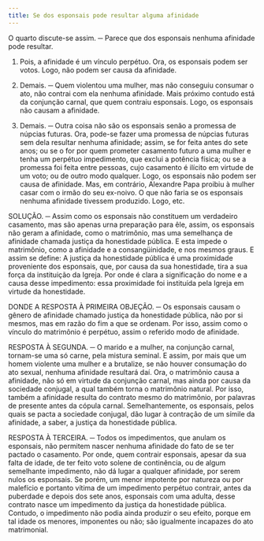 ```yaml
---
title: Se dos esponsais pode resultar alguma afinidade
---
```


O quarto discute-se assim. ─ Parece que dos esponsais nenhuma afinidade pode resultar.  

1. Pois, a afinidade é um vínculo perpétuo. Ora, os esponsais podem ser votos. Logo, não podem ser causa da afinidade.  

2. Demais. ─ Quem violentou uma mulher, mas não conseguiu consumar o ato, não contrai com ela nenhuma afinidade. Mais próximo contudo está da conjunção carnal, que quem contraiu esponsais. Logo, os esponsais não causam a afinidade.  

3. Demais. ─ Outra coisa não são os esponsais senão a promessa de núpcias futuras. Ora, pode-se fazer uma promessa de núpcias futuras sem dela resultar nenhuma afinidade; assim, se for feita antes do sete anos; ou se o for por quem prometer casamento futuro a uma mulher e tenha um perpétuo impedimento, que exclui a potência física; ou se a promessa foi feita entre pessoas, cujo casamento é ilícito em virtude de um voto; ou de outro modo qualquer. Logo, os esponsais não podem ser causa de afinidade.  Mas, em contrário, Alexandre Papa proibiu à mulher casar com o irmão do seu ex-noivo. O que não faria se os esponsais nenhuma afinidade tivessem produzido. Logo, etc.  

SOLUÇÃO. ─ Assim como os esponsais não constituem um verdadeiro casamento, mas são apenas urna preparação para êle, assim, os esponsais não geram a afinidade, como o matrimônio, mas uma semelhança de afinidade chamada justiça da honestidade pública. E esta impede o matrimônio, como a afinidade e a consangüinidade, e nos mesmos graus. E assim se define: A justiça da honestidade pública é uma proximidade proveniente dos esponsais, que, por causa da sua honestidade, tira a sua força da instituição da Igreja. Por onde é clara a significação do nome e a causa desse impedimento: essa proximidade foi instituída pela Igreja em virtude da honestidade.  

DONDE A RESPOSTA À PRIMEIRA OBJEÇÃO. ─ Os esponsais causam o gênero de afinidade chamado justiça da honestidade pública, não por si mesmos, mas em razão do fim a que se ordenam. Por isso, assim como o vínculo do matrimônio é perpétuo, assim o referido modo de afinidade.  

RESPOSTA À SEGUNDA. ─ O marido e a mulher, na conjunção carnal, tornam-se uma só carne, pela mistura seminal. E assim, por mais que um homem violente uma mulher e a brutalize, se não houver consumação do ato sexual, nenhuma afinidade resultará daí. Ora, o matrimônio causa a afinidade, não só em virtude da conjunção carnal, mas ainda por causa da sociedade conjugal, a qual também torna o matrimônio natural. Por isso, também a afinidade resulta do contrato mesmo do matrimônio, por palavras de presente antes da cópula carnal. Semelhantemente, os esponsais, pelos quais se pacta a sociedade conjugal, dão lugar à contração de um símile da afinidade, a saber, a justiça da honestidade pública.  

RESPOSTA À TERCEIRA. ─ Todos os impedimentos, que anulam os esponsais, não permitem nascer nenhuma afinidade do fato de se ter pactado o casamento. Por onde, quem contrair esponsais, apesar da sua falta de idade, de ter feito voto solene de continência, ou de algum semelhante impedimento, não dá lugar a qualquer afinidade, por serem nulos os esponsais.  Se porém, um menor impotente por natureza ou por malefício e portanto vítima de um impedimento perpétuo contrair, antes da puberdade e depois dos sete anos, esponsais com uma adulta, desse contrato nasce um impedimento da justiça da honestidade pública. Contudo, o impedimento não podia ainda produzir o seu efeito, porque em tal idade os menores, imponentes ou não; são igualmente incapazes do ato matrimonial.